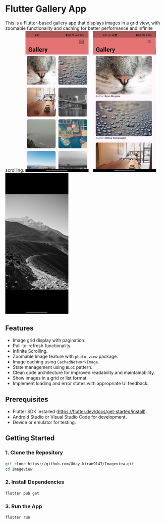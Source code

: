 # Flutter Gallery App

This is a Flutter-based gallery app that displays images in a grid view, with zoomable functionality and caching for better performance and infinite scrolling.
<img src="flutter_02.png" width=200 style="margin-right: 10px;"> 
<img src="flutter_03.png" width=200 style="margin-right: 10px;"> 
<img src="flutter_01.png" width=200>
## Features

- Image grid display with pagination.
- Pull-to-refresh functionality.
- Infinite Scrolling.
- Zoomable Image feature with `photo_view` package.
- Image caching using `CachedNetworkImage`.
- State management using `BLoC` pattern.
- Clean code architecture for improved readability and maintainability.
- Show images in a grid or list format.
- Implement loading and error states with appropriate UI feedback.
## Prerequisites

- Flutter SDK installed (https://flutter.dev/docs/get-started/install).
- Android Studio or Visual Studio Code for development.
- Device or emulator for testing.

## Getting Started

### 1. Clone the Repository
```bash
git clone https://github.com/Uday-kiran9147/Imageview.git
cd Imageview
```

### 2. Install Dependencies
```bash
flutter pub get
```

### 3. Run the App
```bash
flutter run
```

